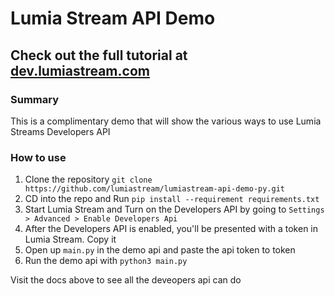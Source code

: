 # Lumia Stream API Demo

## Check out the full tutorial at [dev.lumiastream.com](https://dev.lumiastream.com/docs/intro)

### Summary

This is a complimentary demo that will show the various ways to use Lumia Streams Developers API

### How to use

1) Clone the repository `git clone https://github.com/lumiastream/lumiastream-api-demo-py.git`
2) CD into the repo and Run `pip install --requirement requirements.txt`
3) Start Lumia Stream and Turn on the Developers API by going to `Settings > Advanced > Enable Developers Api`
4) After the Developers API is enabled, you'll be presented with a token in Lumia Stream. Copy it
5) Open up `main.py` in the demo api and paste the api token to token
6) Run the demo api with `python3 main.py`

Visit the docs above to see all the deveopers api can do
